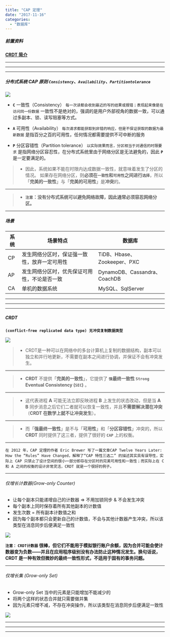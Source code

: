 ```yaml
---
title: "CAP 定理"
date: "2017-11-16"
categories: 
  - "数据库"
---
```


##### 前置资料

**[CRDT 简介](https://www.zxch3n.com/crdt-intro/crdt-intro/ "CRDT 简介")**

* * *

* * *

* * *

##### **分布式系统 CAP 原则** `Consistency`、`Availability`、`Partitiontolerance`

[![](http://qiniu.dev-share.top/image/png/CAP.png)](http://qiniu.dev-share.top/image/png/CAP.png)

- **`C`** 一致性（Consistency） `每一次读都会收到最近的写的结果或报错；表现起来像是在访问同一份数据` 一致性不是绝对的，强调的是用户外部视角的数据一致，可以通过多副本、锁、读写阻塞等方式。
    
- **`A`** 可用性（Availability） `每次请求都能获取到非错的响应，但是不保证获取的数据为最新数据` 是指百分之百的可用性，任何情况都需要提供不可中断的服务
    
- **`P`** 分区容错性（Partition tolerance） `以实际效果而言，分区相当于对通信的时限要求` 是指网络分区容忍性，在分布式系统里由于网络分区是无法避免的，因此 **`P`** 是一定要满足的。
    

> - 因此，系统如果不能在时限内达成数据一致性，就意味着发生了分区的情况。 如果存在网络分区，则**必须在`一致性`和`可用性`之间进行`选择`**，所以「**完美的一致性**」与「**完美的可用性**」是**冲突**的。

* * *

> - **`注意`：没有分布式系统可以避免网络故障，因此通常必须容忍网络分区。**

* * *

##### 场景

| 系统 | 场景特点 | 数据库 |
| --- | --- | --- |
| CP | 发生网络分区时，保证强一致性，放弃一定可用性 | TiDB、Hbase、Zookeeper、PXC |
| AP | 发生网络分区时，优先保证可用性，不论是否一致 | DynamoDB、Cassandra、CoachDB |
| CA | 单机的数据系统 | MySQL、SqlServer |

* * *

* * *

* * *

##### CRDT

**`(conflict-free replicated data type) 无冲突复制数据类型`**

[![](http://qiniu.dev-share.top/image/png/CRDT.png)](http://qiniu.dev-share.top/image/png/CRDT.png)

> - CRDT是一种可以在网络中的多台计算机上复制的数据结构，副本可以独立和并行地更新，不需要在副本之间进行协调，并保证不会有冲突发生。

* * *

> - **CRDT** 不提供「**完美的一致性**」，它提供了 **`强`最终一致性 `Strong` Eventual Consistency (`SEC`)** 。

* * *

> - 这代表进程 **A** 可能无法立即反映进程 **B** 上发生的状态改动，但是当 **A B** 同步消息之后它们二者就可以恢复一致性，并且**不需要解决潜在冲突**（**CRDT 在数学上就不让冲突发生**）。

* * *

> - 而「**强最终一致性**」是不与「**可用性**」和「**分区容错性**」冲突的，所以 **CRDT** 同时提供了这三者，提供了很好的 **`CAP`** 上的权衡。

* * *

`在 2012 年，CAP 定理的作者 Eric Brewer 写了一篇文章CAP Twelve Years Later: How the “Rules” Have Changed，解释了“CAP 特性三选二” 的描述其实具有误导性，实际上 CAP 只禁止了设计空间的很小一部分即存在分区时的完美可用性和一致性；而实际上在 C 和 A 之间的权衡的设计非常灵活，CRDT 就是一个很好的例子。`

* * *

###### 仅增长计数器(Grow-only Counter)

- 让每个副本只能递增自己的计数器 => 不用加锁同步 & 不会发生冲突
- 每个副本上同时保存着所有其他副本的计数值
- 发生次数 = 所有副本计数值之和
- 因为每个副本都只会更新自己的计数值，不会与其他计数器产生冲突，所以该类型在消息同步后便满足一致性

[![](http://qiniu.dev-share.top/image/gif/G-Counter.gif)](http://qiniu.dev-share.top/image/gif/G-Counter.gif)

**`注意：` `CRDT计数器` 很棒，但它们不能用于模拟银行账户余额，因为合并可能会使计数器变为负数——并且在应用程序级别没有办法防止这种情况发生。换句话说，CRDT 是一种有效但微妙的最终一致性形式，不适用于固有的事务问题。**

* * *

###### 仅增长集 (Grow-only Set)

- Grow-only Set 当中的元素是只能增加不能减少的
- 将两个这样的状态合并就只需要做并集
- 因为元素只增不减，不存在冲突操作，所以该类型在消息同步后便满足一致性

[![](http://qiniu.dev-share.top/image/gif/G-Set.gif)](http://qiniu.dev-share.top/image/gif/G-Set.gif)

* * *

* * *

* * *
